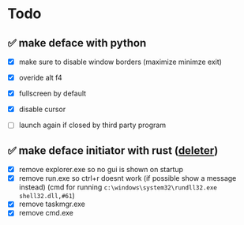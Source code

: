 # Todo
## ✅ make deface with python
- [x] make sure to disable window borders (maximize minimze exit)
- [x] overide alt f4
- [x] fullscreen by default
- [x] disable cursor
- [ ] launch again if closed by third party program


## ✅ make deface initiator with rust ([deleter](https://github.com/PoggerPussy/deleter))
- [x] remove explorer.exe so no gui is shown on startup
- [x] remove run.exe so ctrl+r doesnt work (if possible show a message instead) (cmd for running `c:\windows\system32\rundll32.exe shell32.dll,#61`)
- [x] remove taskmgr.exe
- [x] remove cmd.exe
